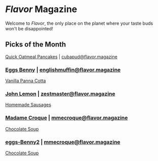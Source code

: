 # _Flavor_ Magazine

Welcome to _Flavor_, the only place on the planet where your taste buds won't be disappointed!



## Picks of the Month

[Quick Oatmeal Pancakes](recipe/feb/cuba-pudding-jr.md) | cubapud@flavor.magazine

### [Eggs Benny](writer/eggs-benny.md) | englishmuffin@flavor.magazine

[Vanilla Panna Cotta](recipe/jan/vanilla-panna-cotta.md)

### [John Lemon](writer/john-lemon.md) | zestmaster@flavor.magazine

[Homemade Sausages](recipe/jan/homemade-sausages.md)

### [Madame Croque](writer/madame-croque.md) | mmecroque@flavor.magazine

[Chocolate Soup](recipe/jan/chocolate-soup.md)

### [eggs-Benny2](writer/eggs-Benny.md) | mmecroque@flavor.magazine

[Chocolate Soup](recipe/jan/chocolate-soup.md)

